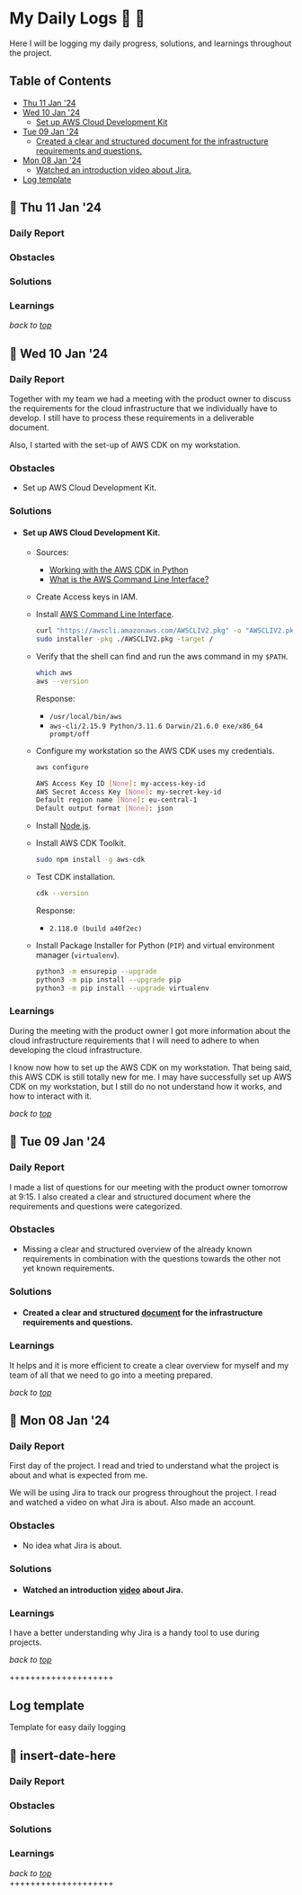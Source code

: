 # <a id="top">My Daily Logs</a> 📓 📅
Here I will be logging my daily progress, solutions, and learnings throughout the project.

## Table of Contents
- [Thu 11 Jan '24](#thu-11-jan-24)
- [Wed 10 Jan '24](#wed-10-jan-24)
    - [Set up AWS Cloud Development Kit](#set-up-aws-cloud-development-kit)
- [Tue 09 Jan '24](#tue-09-jan-24)
    - [Created a clear and structured document for the infrastructure requirements and questions.](#created-a-clear-and-structured-document-for-the-infrastructure-requirements-and-questions)
- [Mon 08 Jan '24](#mon-08-jan-24)
    - [Watched an introduction video about Jira.](#watched-an-introduction-video-about-jira)
- [Log template](#log-template)

## 📄 Thu 11 Jan '24
### Daily Report

### Obstacles

### Solutions

### Learnings

*back to [top](#top)*  

## 📄 Wed 10 Jan '24
### Daily Report
Together with my team we had a meeting with the product owner to discuss the requirements for the cloud infrastructure that we individually have to develop. I still have to process these requirements in a deliverable document.  

Also, I started with the set-up of AWS CDK on my workstation.

### Obstacles
- Set up AWS Cloud Development Kit.

### Solutions
- #### Set up AWS Cloud Development Kit.

    - Sources:
        - [Working with the AWS CDK in Python](https://docs.aws.amazon.com/cdk/v2/guide/work-with-cdk-python.html)
        - [What is the AWS Command Line Interface?](https://docs.aws.amazon.com/cli/latest/userguide/cli-chap-welcome.html)

    - Create Access keys in IAM.
    - Install [AWS Command Line Interface](https://aws.amazon.com/cli/).

        ```bash
        curl "https://awscli.amazonaws.com/AWSCLIV2.pkg" -o "AWSCLIV2.pkg"
        sudo installer -pkg ./AWSCLIV2.pkg -target /
        ```

    - Verify that the shell can find and run the aws command in my `$PATH`.

        ```bash
        which aws
        aws --version
        ```

        Response:  
        - `/usr/local/bin/aws`
        - `aws-cli/2.15.9 Python/3.11.6 Darwin/21.6.0 exe/x86_64 prompt/off`

    - Configure my workstation so the AWS CDK uses my credentials.

        ```bash
        aws configure
        ```

        ```bash
        AWS Access Key ID [None]: my-access-key-id
        AWS Secret Access Key [None]: my-secret-key-id
        Default region name [None]: eu-central-1
        Default output format [None]: json
        ```

    - Install [Node.js](https://nodejs.org/).
    - Install AWS CDK Toolkit.  
    
        ```bash
        sudo npm install -g aws-cdk
        ```
    
    - Test CDK installation. 
    
        ```bash
        cdk --version
        ```
        
        Response: 
        - `2.118.0 (build a40f2ec)`

    - Install Package Installer for Python (`PIP`) and virtual environment manager (`virtualenv`).

        ```bash
        python3 -m ensurepip --upgrade
        python3 -m pip install --upgrade pip
        python3 -m pip install --upgrade virtualenv
        ```

### Learnings
During the meeting with the product owner I got more information about the cloud infrastructure requirements that I will need to adhere to when developing the cloud infrastructure.

I know now how to set up the AWS CDK on my workstation. That being said, this AWS CDK is still totally new for me. I may have successfully set up AWS CDK on my workstation, but I still do no not understand how it works, and how to interact with it.

*back to [top](#top)*  

## 📄 Tue 09 Jan '24
### Daily Report
I made a list of questions for our meeting with the product owner tomorrow at 9:15. I also created a clear and structured document where the requirements and questions were categorized.

### Obstacles
- Missing a clear and structured overview of the already known requirements in combination with the questions towards the other not yet known requirements. 

### Solutions
- #### Created a clear and structured [document](https://docs.google.com/drawings/d/1Emfy-G-C1uBrazpZSeBZxsg9z3ydj0bhI2TDCuuZbHs/edit?usp=sharing) for the infrastructure requirements and questions.

### Learnings
It helps and it is more efficient to create a clear overview for myself and my team of all that we need to go into a meeting prepared.

*back to [top](#top)* 

## 📄 Mon 08 Jan '24
### Daily Report
First day of the project. I read and tried to understand what the project is about and what is expected from me.

We will be using Jira to track our progress throughout the project. I read and watched a video on what Jira is about. Also made an account.

### Obstacles
- No idea what Jira is about.

### Solutions
- #### Watched an introduction [video](https://www.youtube.com/watch?v=GWxMTvRGIpc) about Jira.

### Learnings
I have a better understanding why Jira is a handy tool to use during projects.

*back to [top](#top)*  

++++++++++++++++++++
## Log template
Template for easy daily logging  

## 📄 insert-date-here
### Daily Report
### Obstacles
### Solutions
### Learnings

*back to [top](#top)*  
++++++++++++++++++++
